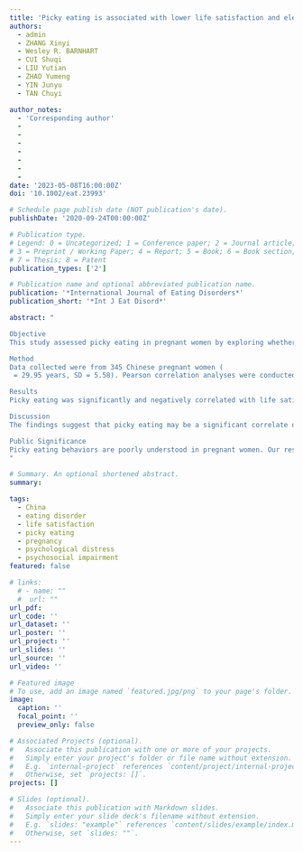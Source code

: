 ```yaml
---
title: 'Picky eating is associated with lower life satisfaction and elevated psychological distress, and psychosocial impairment in Chinese pregnant women'
authors:
  - admin
  - ZHANG Xinyi
  - Wesley R. BARNHART
  - CUI Shuqi
  - LIU Yutian
  - ZHAO Yumeng
  - YIN Junyu
  - TAN Chuyi

author_notes:
  - 'Corresponding author'
  - 
  - 
  - 
  -
  - 
  - 
  - 
date: '2023-05-08T16:00:00Z'
doi: '10.1002/eat.23993'

# Schedule page publish date (NOT publication's date).
publishDate: '2020-09-24T00:00:00Z'

# Publication type.
# Legend: 0 = Uncategorized; 1 = Conference paper; 2 = Journal article;
# 3 = Preprint / Working Paper; 4 = Report; 5 = Book; 6 = Book section;
# 7 = Thesis; 8 = Patent
publication_types: ['2']

# Publication name and optional abbreviated publication name.
publication: '*International Journal of Eating Disorders*'
publication_short: '*Int J Eat Disord*'

abstract: "

Objective
This study assessed picky eating in pregnant women by exploring whether picky eating is associated with pregnant women's well-being, including life satisfaction, psychological distress, and psychosocial impairment.

Method
Data collected were from 345 Chinese pregnant women (
 = 29.95 years, SD = 5.58). Pearson correlation analyses were conducted to examine zero-order correlations between picky eating and well-being variables (i.e., life satisfaction, psychological distress, and psychosocial impairment). Hierarchical multiple regressions were conducted to examine the unique associations of picky eating with well-being variables, adjusting for demographic and pregnancy-related characteristics and thinness-oriented disordered eating.

Results
Picky eating was significantly and negatively correlated with life satisfaction (r = −.24, p < .001) and positively correlated with psychological distress (r = .37, p < .001) and psychosocial impairment (r = .50, p < .001). When adjusting for covariates and thinness-oriented disordered eating, picky eating was still significantly associated with lower life satisfaction, higher psychological distress, and higher psychosocial impairment.

Discussion
The findings suggest that picky eating may be a significant correlate of pregnant women's poorer well-being. Future research with longitudinal designs is warranted to further examine the temporal associations between picky eating and pregnant women's well-being.

Public Significance
Picky eating behaviors are poorly understood in pregnant women. Our results revealed that higher picky eating behaviors were associated with lower life satisfaction and higher psychological distress and psychosocial impairment in Chinese pregnant women. Researchers and clinicians may consider picky eating in the assessment and treatment of mental health and disordered eating in pregnant women.
"

# Summary. An optional shortened abstract.
summary: 

tags:
  - China
  - eating disorder
  - life satisfaction
  - picky eating
  - pregnancy
  - psychological distress
  - psychosocial impairment
featured: false

# links:
  # - name: ""
  #  url: ""
url_pdf: 
url_code: ''
url_dataset: ''
url_poster: ''
url_project: ''
url_slides: ''
url_source: ''
url_video: ''

# Featured image
# To use, add an image named `featured.jpg/png` to your page's folder.
image:
  caption: ''
  focal_point: ''
  preview_only: false

# Associated Projects (optional).
#   Associate this publication with one or more of your projects.
#   Simply enter your project's folder or file name without extension.
#   E.g. `internal-project` references `content/project/internal-project/index.md`.
#   Otherwise, set `projects: []`.
projects: []

# Slides (optional).
#   Associate this publication with Markdown slides.
#   Simply enter your slide deck's filename without extension.
#   E.g. `slides: "example"` references `content/slides/example/index.md`.
#   Otherwise, set `slides: ""`.
---
```

